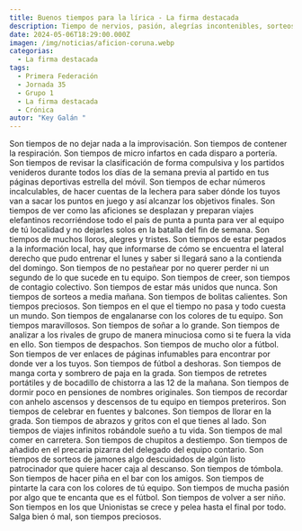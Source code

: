 ```yaml
---
title: Buenos tiempos para la lírica - La firma destacada
description: Tiempo de nervios, pasión, alegrías incontenibles, sorteos, viajes...
date: 2024-05-06T18:29:00.000Z
imagen: /img/noticias/aficion-coruna.webp
categorias:
  - La firma destacada
tags:
  - Primera Federación
  - Jornada 35
  - Grupo 1
  - La firma destacada
  - Crónica
autor: "Key Galán "
---
```

Son tiempos de no dejar nada a la improvisación. Son tiempos de contener la respiración. Son tiempos de micro infartos en cada disparo a portería. Son tiempos de revisar la clasificación de forma compulsiva y los partidos venideros durante todos los días de la semana previa al partido en tus páginas deportivas estrella del móvil. Son tiempos de echar números incalculables, de hacer cuentas de la lechera para saber dónde los tuyos van a sacar los puntos en juego y así alcanzar los objetivos finales. Son tiempos de ver como las aficiones se desplazan y preparan viajes elefantinos recorriéndose todo el país de punta a punta para ver al equipo de tú localidad y no dejarles solos en la batalla del fin de semana. Son tiempos de muchos lloros, alegres y tristes. Son tiempos de estar pegados a la información local, hay que informarse de cómo se encuentra el lateral derecho que pudo entrenar el lunes y saber si llegará sano a la contienda del domingo. Son tiempos de no pestañear por no querer perder ni un segundo de lo que sucede en tu equipo. Son tiempos de creer, son tiempos de contagio colectivo. Son tiempos de estar más unidos que nunca. Son tiempos de sorteos a media mañana. Son tiempos de bolitas calientes. Son tiempos preciosos. Son tiempos en el que el tiempo no pasa y todo cuesta un mundo. Son tiempos de engalanarse con los colores de tu equipo. Son tiempos maravillosos. Son tiempos de soñar a lo grande. Son tiempos de analizar a los rivales de grupo de manera minuciosa como si te fuera la vida en ello. Son tiempos de despachos. Son tiempos de mucho olor a fútbol. Son tiempos de ver  enlaces de páginas infumables para encontrar por donde ver a los tuyos. Son tiempos de fútbol a deshoras. Son tiempos de manga corta y sombrero de paja en la grada. Son tiempos de retretes portátiles y de bocadillo de chistorra a las 12 de la mañana. Son tiempos de dormir poco en pensiones de nombres originales. Son tiempos de recordar con anhelo ascensos y descensos de tu equipo en tiempos preteriros. Son tiempos de celebrar en fuentes y  balcones. Son tiempos de llorar en la grada. Son tiempos de abrazos y gritos con el que tienes al lado. Son tiempos de viajes infinitos robándole sueño a tu vida. Son tiempos de mal comer en carretera. Son tiempos de chupitos a destiempo. Son tiempos de añadido en el precaria pizarra del delegado del equipo contario. Son tiempos de sorteos de jamones algo descuidados de algún listo patrocinador que quiere hacer caja al descanso. Son tiempos de tómbola. Son tiempos de hacer piña en el bar con los amigos. Son tiempos de pintarte la cara con los colores de tú equipo. Son tiempos de mucha pasión por algo que te encanta que es el fútbol. Son tiempos de volver a ser niño.
Son tiempos en los que Unionistas se crece y pelea hasta el final por todo. Salga bien ó mal, son tiempos preciosos.
